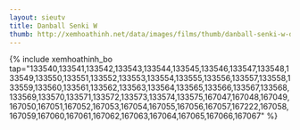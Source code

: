 ```yaml
---
layout: sieutv
title: Danball Senki W
thumb: http://xemhoathinh.net/data/images/films/thumb/danball-senki-w-danball-senki-w-2009.jpg
---
```

{% include xemhoathinh_bo tap="133540,133541,133542,133543,133544,133545,133546,133547,133548,133549,133550,133551,133552,133553,133554,133555,133556,133557,133558,133559,133560,133561,133562,133563,133564,133565,133566,133567,133568,133569,133570,133571,133572,133573,133574,133575,167047,167048,167049,167050,167051,167052,167053,167054,167055,167056,167057,167222,167058,167059,167060,167061,167062,167063,167064,167065,167066,167067" %} 
